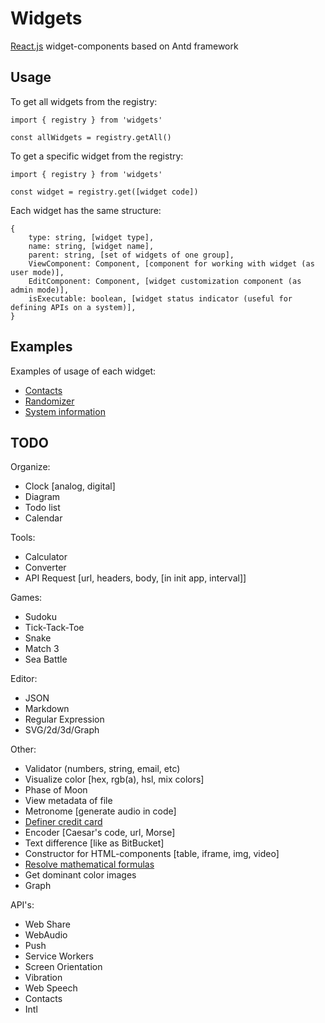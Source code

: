 # Widgets
[React.js](https://reactjs.org/) widget-components based on Antd framework

## Usage
To get all widgets from the registry:
```
import { registry } from 'widgets'

const allWidgets = registry.getAll()
```

To get a specific widget from the registry:
```
import { registry } from 'widgets'

const widget = registry.get([widget code])
```

Each widget has the same structure:
```
{
    type: string, [widget type],
    name: string, [widget name],
    parent: string, [set of widgets of one group],
    ViewComponent: Component, [component for working with widget (as user mode)],
    EditComponent: Component, [widget customization component (as admin mode)],
    isExecutable: boolean, [widget status indicator (useful for defining APIs on a system)],
}
```
## Examples
Examples of usage of each widget: 
- [Contacts](./src/widgets/contacts/README.md)
- [Randomizer](./src/widgets/randomizer/README.md)
- [System information](./src/widgets/systemInformation/README.md)

## TODO

Organize:
- Clock [analog, digital]
- Diagram
- Todo list
- Calendar

Tools:
- Calculator
- Converter
- API Request [url, headers, body, [in init app, interval]]

Games:
- Sudoku
- Tick-Tack-Toe
- Snake
- Match 3
- Sea Battle

Editor:
- JSON
- Markdown
- Regular Expression
- SVG/2d/3d/Graph

Other:
- Validator (numbers, string, email, etc)
- Visualize color [hex, rgb(a), hsl, mix colors]
- Phase of Moon
- View metadata of file
- Metronome [generate audio in code]
- [Definer credit card](https://github.com/amarofashion/react-credit-cards)
- Encoder [Caesar's code, url, Morse]
- Text difference [like as BitBucket]
- Constructor for HTML-components [table, iframe, img, video]
- [Resolve mathematical formulas](https://www.mathjax.org/)
- Get dominant color images
- Graph

API's:
- Web Share
- WebAudio
- Push
- Service Workers
- Screen Orientation
- Vibration
- Web Speech
- Contacts
- Intl
